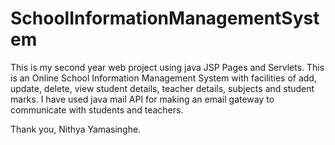 # SchoolInformationManagementSystem

This is my second year web project using java JSP Pages and Servlets.
This is an Online School Information Management System with facilities of 
add, update, delete, view student details, teacher details, subjects and student marks.
I have used java mail API for making an email gateway to communicate with students and teachers. 

Thank you,
Nithya Yamasinghe.
